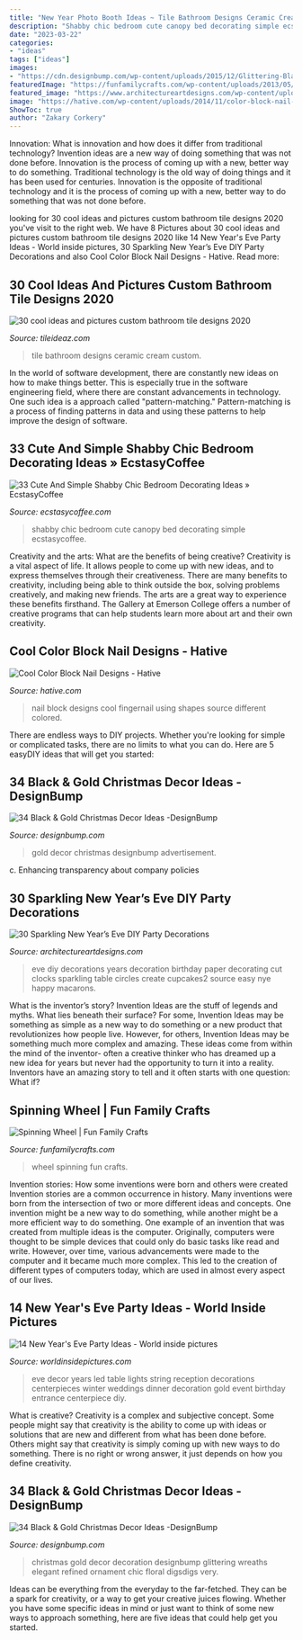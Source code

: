 ```yaml
---
title: "New Year Photo Booth Ideas ~ Tile Bathroom Designs Ceramic Cream Custom"
description: "Shabby chic bedroom cute canopy bed decorating simple ecstasycoffee"
date: "2023-03-22"
categories:
- "ideas"
tags: ["ideas"]
images:
- "https://cdn.designbump.com/wp-content/uploads/2015/12/Glittering-Black-And-Gold-Christmas-Decor-ideas-10.jpg"
featuredImage: "https://funfamilycrafts.com/wp-content/uploads/2013/05/spinning_wheel.jpg"
featured_image: "https://www.architectureartdesigns.com/wp-content/uploads/2013/12/2016.jpg"
image: "https://hative.com/wp-content/uploads/2014/11/color-block-nail-designs/6-color-block-nail-designs.jpg"
ShowToc: true
author: "Zakary Corkery"
---
```



Innovation: What is innovation and how does it differ from traditional technology?
Invention ideas are a new way of doing something that was not done before. Innovation is the process of coming up with a new, better way to do something. Traditional technology is the old way of doing things and it has been used for centuries. Innovation is the opposite of traditional technology and it is the process of coming up with a new, better way to do something that was not done before.

	

		
looking for 30 cool ideas and pictures custom bathroom tile designs 2020 you've visit to the right web. We have 8 Pictures about 30 cool ideas and pictures custom bathroom tile designs 2020 like 14 New Year&#039;s Eve Party Ideas - World inside pictures, 30 Sparkling New Year’s Eve DIY Party Decorations and also Cool Color Block Nail Designs - Hative. Read more:
		
    
## 30 Cool Ideas And Pictures Custom Bathroom Tile Designs 2020

<img loading=lazy src="https://www.tileideaz.com/wp-content/uploads/2015/11/ceramic-tile-in-cream-color-design-of-wall-decoration-antique-high-end-bathroom-tile-designs-modern-interior-design.jpg" onerror="this.onerror=null;this.src='https://tse4.mm.bing.net/th?id=OIP.dUs3Mq9Ju7KOjgoy55dWwQHaJ4&amp;pid=15.1';" alt="30 cool ideas and pictures custom bathroom tile designs 2020">

_Source: tileideaz.com_

>tile bathroom designs ceramic cream custom. 

	

In the world of software development, there are constantly new ideas on how to make things better. This is especially true in the software engineering field, where there are constant advancements in technology. One such idea is a approach called "pattern-matching." Pattern-matching is a process of finding patterns in data and using these patterns to help improve the design of software.

    
## 33 Cute And Simple Shabby Chic Bedroom Decorating Ideas » EcstasyCoffee

<img loading=lazy src="https://i2.wp.com/www.ecstasycoffee.com/wp-content/uploads/2016/08/Shabby-Chic-Kids-Bedroom-With-A-Canopy-Bed.jpg?resize=600%2C800" onerror="this.onerror=null;this.src='https://tse1.mm.bing.net/th?id=OIP.oVXacVJx3FoYQ5XCMhbWGAHaJ4&amp;pid=15.1';" alt="33 Cute And Simple Shabby Chic Bedroom Decorating Ideas » EcstasyCoffee">

_Source: ecstasycoffee.com_

>shabby chic bedroom cute canopy bed decorating simple ecstasycoffee. 

	

Creativity and the arts: What are the benefits of being creative?
Creativity is a vital aspect of life. It allows people to come up with new ideas, and to express themselves through their creativeness. There are many benefits to creativity, including being able to think outside the box, solving problems creatively, and making new friends. The arts are a great way to experience these benefits firsthand. The Gallery at Emerson College offers a number of creative programs that can help students learn more about art and their own creativity.

    
## Cool Color Block Nail Designs - Hative

<img loading=lazy src="https://hative.com/wp-content/uploads/2014/11/color-block-nail-designs/6-color-block-nail-designs.jpg" onerror="this.onerror=null;this.src='https://tse4.mm.bing.net/th?id=OIP.zCgub5iwRDbvFUFMhhvCMQHaLH&amp;pid=15.1';" alt="Cool Color Block Nail Designs - Hative">

_Source: hative.com_

>nail block designs cool fingernail using shapes source different colored. 

	

There are endless ways to DIY projects. Whether you're looking for simple or complicated tasks, there are no limits to what you can do. Here are 5 easyDIY ideas that will get you started: 

    
## 34 Black &amp; Gold Christmas Decor Ideas -DesignBump

<img loading=lazy src="https://designbump.com/wp-content/uploads/2015/12/Glittering-Black-And-Gold-Christmas-Decor-ideas-5.jpg" onerror="this.onerror=null;this.src='https://tse1.mm.bing.net/th?id=OIP._AB_uWRmnw__KttoXs4J_gHaLH&amp;pid=15.1';" alt="34 Black &amp; Gold Christmas Decor Ideas -DesignBump">

_Source: designbump.com_

>gold decor christmas designbump advertisement. 

	

c. Enhancing transparency about company policies 

    
## 30 Sparkling New Year’s Eve DIY Party Decorations

<img loading=lazy src="https://www.architectureartdesigns.com/wp-content/uploads/2013/12/2016.jpg" onerror="this.onerror=null;this.src='https://tse2.mm.bing.net/th?id=OIP.PPIFczu3qIP7d8zKnEy1TwHaKg&amp;pid=15.1';" alt="30 Sparkling New Year’s Eve DIY Party Decorations">

_Source: architectureartdesigns.com_

>eve diy decorations years decoration birthday paper decorating cut clocks sparkling table circles create cupcakes2 source easy nye happy macarons. 

	

What is the inventor’s story?
Invention Ideas are the stuff of legends and myths. What lies beneath their surface? For some, Invention Ideas may be something as simple as a new way to do something or a new product that revolutionizes how people live. However, for others, Invention Ideas may be something much more complex and amazing. These ideas come from within the mind of the inventor- often a creative thinker who has dreamed up a new idea for years but never had the opportunity to turn it into a reality. Inventors have an amazing story to tell and it often starts with one question: What if?

    
## Spinning Wheel | Fun Family Crafts

<img loading=lazy src="https://funfamilycrafts.com/wp-content/uploads/2013/05/spinning_wheel.jpg" onerror="this.onerror=null;this.src='https://tse3.mm.bing.net/th?id=OIP.0WskA3vro5ba4t6SWVRTugAAAA&amp;pid=15.1';" alt="Spinning Wheel | Fun Family Crafts">

_Source: funfamilycrafts.com_

>wheel spinning fun crafts. 

	

Invention stories: How some inventions were born and others were created
Invention stories are a common occurrence in history. Many inventions were born from the intersection of two or more different ideas and concepts. One invention might be a new way to do something, while another might be a more efficient way to do something. 
One example of an invention that was created from multiple ideas is the computer. Originally, computers were thought to be simple devices that could only do basic tasks like read and write. However, over time, various advancements were made to the computer and it became much more complex. This led to the creation of different types of computers today, which are used in almost every aspect of our lives.

    
## 14 New Year&#039;s Eve Party Ideas - World Inside Pictures

<img loading=lazy src="https://worldinsidepictures.com/wp-content/uploads/2013/12/920.jpg" onerror="this.onerror=null;this.src='https://tse1.mm.bing.net/th?id=OIP.jij6bp6P0zUViOE9D5ZkYQAAAA&amp;pid=15.1';" alt="14 New Year&#039;s Eve Party Ideas - World inside pictures">

_Source: worldinsidepictures.com_

>eve decor years led table lights string reception decorations centerpieces winter weddings dinner decoration gold event birthday entrance centerpiece diy. 

	

What is creative?
Creativity is a complex and subjective concept. Some people might say that creativity is the ability to come up with ideas or solutions that are new and different from what has been done before. Others might say that creativity is simply coming up with new ways to do something. There is no right or wrong answer, it just depends on how you define creativity.

    
## 34 Black &amp; Gold Christmas Decor Ideas -DesignBump

<img loading=lazy src="https://cdn.designbump.com/wp-content/uploads/2015/12/Glittering-Black-And-Gold-Christmas-Decor-ideas-10.jpg" onerror="this.onerror=null;this.src='https://tse4.mm.bing.net/th?id=OIP.6OtcCwJzyBlQ470rynWo2wHaLH&amp;pid=15.1';" alt="34 Black &amp; Gold Christmas Decor Ideas -DesignBump">

_Source: designbump.com_

>christmas gold decor decoration designbump glittering wreaths elegant refined ornament chic floral digsdigs very. 

	

Ideas can be everything from the everyday to the far-fetched. They can be a spark for creativity, or a way to get your creative juices flowing. Whether you have some specific ideas in mind or just want to think of some new ways to approach something, here are five ideas that could help get you started.

